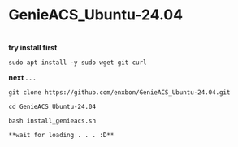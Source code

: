 # GenieACS_Ubuntu-24.04
#
**try install first**
```
sudo apt install -y sudo wget git curl
```
**next . . .**
```
git clone https://github.com/enxbon/GenieACS_Ubuntu-24.04.git
```
```
cd GenieACS_Ubuntu-24.04
```
```
bash install_genieacs.sh
```
`**wait for loading . . . :D**`
